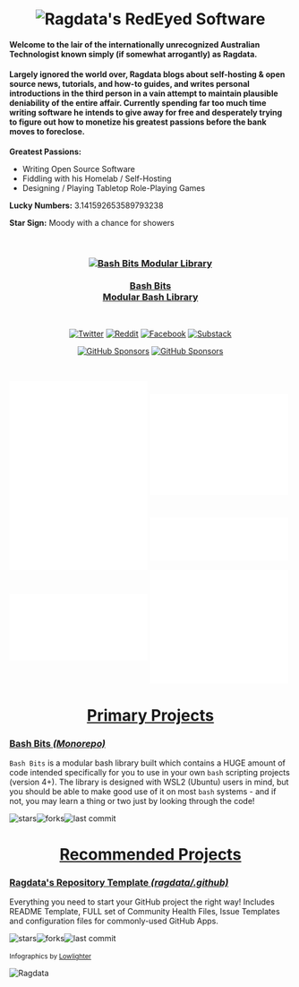 <h1 align="center">
<img src="https://user-images.githubusercontent.com/6827931/226155940-f16a03c0-bcf8-48a1-8537-c8469efe273b.png" alt="Ragdata's RedEyed Software">
</h1>

<h4>Welcome to the lair of the internationally unrecognized Australian Technologist known simply (if somewhat arrogantly) as Ragdata.</h4>

<h4>Largely ignored the world over, Ragdata blogs about self-hosting & open source news, tutorials, and how-to guides, and writes personal introductions in the third person in a vain attempt to maintain plausible deniability of the entire affair.  Currently spending far too much time writing software he intends to give away for free and desperately trying to figure out how to monetize his greatest passions before the bank moves to foreclose.</h4>

**Greatest Passions:**

 - Writing Open Source Software
 - Fiddling with his Homelab / Self-Hosting
 - Designing / Playing Tabletop Role-Playing Games

**Lucky Numbers:**  3.141592653589793238 

**Star Sign:** Moody with a chance for showers

<br />

<h3 align="center">

<a href="https://github.com/bash-bits" target="_blank"><img src="https://user-images.githubusercontent.com/6827931/227745915-3211c64a-1e29-4089-b352-4700721e0f0e.png" alt="Bash Bits Modular Library" /><br /><br />Bash Bits<br />Modular Bash Library</a>

</h3>

<br />

<div align="center">

<a href="https://twitter.com/RedEyedSoftware" target="_blank"><img src="https://img.shields.io/badge/Twitter-55ACEE?style=for-the-badge&logo=twitter&logoColor=white" alt="Twitter"></a>
<a href="https://reddit.com/r/RedeyedSoftware" target="_blank"><img src="https://img.shields.io/badge/Reddit-FF4500?style=for-the-badge&logo=reddit&logoColor=white" alt="Reddit"></a>
<a href="https://facebook.com/redeyedsoftware" target="_blank"><img src="https://img.shields.io/badge/Facebook-3B5998?style=for-the-badge&logo=facebook&logoColor=white" alt="Facebook"></a>
<a href="https://discord.gg/54PkrM7TKq" target="_blank"><img src="https://img.shields.io/badge/Discord-7289da?style=for-the-badge&logo=discord&logoColor=white" alt="Substack"></a>

<a href="https://github.com/sponsors/Ragdata" target="_blank"><img src="https://img.shields.io/badge/Sponsor_Ragdata-30363D?style=for-the-badge&logo=github-sponsors&logoColor=EA4AAA" alt="GitHub Sponsors"></a>
<a href="https://ko-fi.com/ragdata" target="_blank"><img src="https://img.shields.io/badge/Support_Ragdata-F16061?style=for-the-badge&logo=ko-fi&logoColor=white" alt="GitHub Sponsors"></a>

</div>

<br />

<a href="https://github.com/ragdata"><img src="./repositories.svg" alt="Repositories" width="49%" align="center" /></a>
<a href="https://github.com/ragdata"><img src="./github-habits.svg" alt="Habits" width="49%" align="center" /></a>
<a href="https://github.com/ragdata"><img src="./iso-calendar.svg" alt="Calendar" width="49%" align="center" /></a>
<a href="https://github.com/ragdata"><img src="./languages.svg" alt="Languages" width="49%" align="center" /></a>
<a href="https://github.com/ragdata"><img src="./wakatime.svg" alt="Wakatime" width="49%" align="center" /></a>
<a href="https://github.com/ragdata"><img src="./achievements.svg" alt="Activity" width="49%" align="center" /></a>

<h1 align="center"><a name="top" href="#top">Primary Projects</a></h1>

<h3><a name="github" href="https://github.com/bash-bits">Bash Bits <em>(Monorepo)</em></a></h3>

`Bash Bits` is a modular bash library built which contains a HUGE amount of code intended specifically for you to use in your own `bash` scripting projects (version 4+).  The library is designed with WSL2 (Ubuntu) users in mind, but you should be able to make good use of it on most `bash` systems - and if not, you may learn a thing or two just by looking through the code!  

<img src="https://img.shields.io/github/stars/bash-bits/bash-bits?style=social" alt="stars" align="left">
<img src="https://img.shields.io/github/forks/bash-bits/bash-bits?style=social" alt="forks" align="left">
<img src="https://img.shields.io/github/last-commit/bash-bits/bash-bits?style=flat-square" alt="last commit">



<h1 align="center"><a name="rec" href="#rec">Recommended Projects</a></h1>

<h3><a name="github" href="https://github.com/ragdata/.github">Ragdata's Repository Template <em>(ragdata/.github)</em></a></h3>

Everything you need to start your GitHub project the right way!  Includes README Template, FULL set of Community Health Files, Issue Templates and configuration files for commonly-used GitHub Apps.

<img src="https://img.shields.io/github/stars/ragdata/.github?style=social" alt="stars" align="left">
<img src="https://img.shields.io/github/forks/ragdata/.github?style=social" alt="forks" align="left">
<img src="https://img.shields.io/github/last-commit/ragdata/.github?style=flat-square" alt="last commit">


[//]: # (<h3><a name="" href=""></a></h3>)

<small>Infographics by <a href="https://github.com/lowlighter/metrics" target="_blank">Lowlighter</a></small>

<img src="https://komarev.com/ghpvc/?username=Ragdata&label=PROFILE+VIEWS&color=4a6bad&style=flat-square" alt="Ragdata" />
